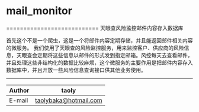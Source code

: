 # mail_monitor 
===========================
天眼查风险监控邮件内容存入数据库

首先这个不是一个爬虫，这是一个将邮件内容定期存储，并且能返回邮件相关内容的微服务。
我们使用了天眼查的风险监控服务，用来监控客户、供应商的风险信息，天眼查会定期将这些信息以邮件的形式发到指定邮箱。风控每天去查看邮件，并且处理这些非结构化的数据比较麻烦，这个微服务的主要作用是把邮件内容存入数据库中，并且开放一些风险信息查询接口供其他业务使用。
****
|Author|taoly|
|---|---
|E-mail|taolybaka@hotmail.com
